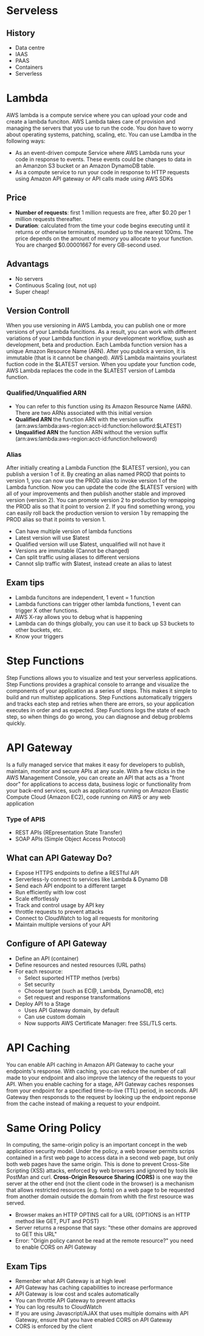 # Serveless

## History

- Data centre
- IAAS
- PAAS
- Containers
- Serverless

# Lambda

AWS lambda is a compute service where you can upload your code and create a lambda funciton. AWS Lambda takes care of provision and managing the servers that you use to run the code. You don have to worry about operating systems, patching, scaling, etc. You can use Lamdba in the following ways:
- As an event-driven compute Service where AWS Lambda runs your code in response to events. These events could be changes to data in an Amanzon S3 bucket or an Amazon DynamoDB table.
- As a compute service to run your code in response to HTTP requests using Amazon API gateway or API calls made using AWS SDKs

## Price

- **Number of requests**: first 1 million requests are free, after $0.20 per 1 million requests thereafter.
- **Duration**: calculated from the time your code begins executing until it returns or otherwise terminates, rounded up to the nearest 100ms. The price depends on the amount of memory you allocate to your function. You are charged $0.00001667 for every GB-second used.

## Advantags

- No servers
- Continuous Scaling (out, not up)
- Super cheap!

## Version Controll

When you use versioning in AWS Lambda, you can publish one or more versions of your Lambda funcitions. As a result, you can work with different variations of your Lambda function in your development workflow, sush as development, beta and production.
Each Lambda function version has a unique Amazon Resource Name (ARN). After you publick a version, it is immutable (that is it cannot be changed).
AWS Lambda maintains yourlatest fuction code in the $LATEST version. When you update your function code, AWS Lambda replaces the code in the $LATEST version of Lambda function.

### Qualified/Unqualified ARN

- You can refer to this function using its Amazon Resource Name (ARN). There are two ARNs associated with this initial version
- **Qualified ARN** the function ARN with the version suffix (arn:aws:lambda:aws-region:acct-id:function:helloword:$LATEST)
- **Unqualified ARN** the function ARN without the version suffix (arn:aws:lambda:aws-region:acct-id:function:helloword)

### Alias

After initially creating a Lambda Function (the $LATEST version), you can publish a version 1 of it. By creating an alias named PROD that points to version 1, you can now use the PROD alias to invoke version 1 of the Lambda function.
Now you can update the code (the $LATEST version) with all of your improvements and then publish another stable and improved version (version 2). You can promote version 2 to production by remapping the PROD alis so that it point to version 2. If you find something wrong, you can easily roll back the production version to version 1 by remapping the PROD alias so that it points to version 1.

- Can have multiple version of lambda functions
- Latest version will use $latest
- Qualified version will use $latest, unqualified will not have it
- Versions are immutable (Cannot be changed)
- Can split traffic using aliases to different versions
- Cannot slip traffic with $latest, instead create an alias to latest


## Exam tips

- Lambda funcitons are independent, 1 event = 1 function
- Lambda functions can trigger other lambda functions, 1 event can trigger X other functions.
- AWS X-ray allows you to debug what is happening
- Lambda can do things globally, you can use it to back up S3 buckets to other buckets, etc.
- Know your triggers

# Step Functions

Step Functions allows you to visualize and test your serverless applications. Step Functions provides a graphical console to arrange and visualize the components of your application as a series of steps. This makes it simple to build and run multistep applications. Step Functions automatically triggers and tracks each step and retries when there are errors, so your application executes in order and as expected. Step Functions logs the state of each step, so when things do go wrong, you can diagnose and debug problems quickly.

# API Gateway

Is a fully managed service that makes it easy for developers to publish, maintain, monitor and secure APIs at any scale. With a few clicks in the AWS Management Console, you can create an API that acts as a "front door" for applications to access data, business logic or functionality from your back-end services, such as applications running on Amazon Elastic Compute Cloud (Amazon EC2), code running on AWS or any web application

### Type of APIS

- REST APIs (REpresentation State Transfer)
- SOAP APIs (Simple Object Access Protocol)

## What can API Gateway Do?

- Expose HTTPS endpoints to define a RESTful API
- Serverless-ly connect to services like Lambda & Dynamo DB
- Send each API endpoint to a different target
- Run efficiently with low cost
- Scale effortlessly
- Track and control usage by API key
- throttle requests to prevent attacks
- Connect to CloudWatch to log all requests for monitoring
- Maintain multiple versions of your API

## Configure of API Gateway

- Define an API (container)
- Define resources and nested resources (URL paths)
- For each resource:
  - Select suported HTTP methos (verbs)
  - Set security
  - Choose target (such as EC@, Lambda, DynamoDB, etc)
  - Set request and response transformations
- Deploy API to a Stage
  - Uses API Gateway domain, by default
  - Can use custom domain
  - Now supports AWS Certificate Manager: free SSL/TLS certs.

# API Caching

You can enable API caching in Amazon API Gateway to cache your endpoints's response. With caching, you can reduce the number of call made to your endpoint and also improve the latency of the requests to your API. When you enable caching for a stage, API Gateway caches responses from your endpoint for a specified time-to-live (TTL) period, in seconds. API Gateway then responsds to the request by looking up the endpoint reponse from the cache instead of making a request to your endpoint.

# Same Oring Policy

In computing, the same-origin policy is an important concept in the web application security model. Under the policy, a web browser permits scrips contained in a first web page to access data in a second web page, but only both web pages have the same origin.
This is done to prevent Cross-Site Scripting (XSS) attacks, enforced by web browsers and ignored by tools like PostMan and curl.
**Cross-Origin Resource Sharing (CORS)** is one way the server at the other end (not the client code in the browser) is a mechanism that allows restricted resources (e.g. fonts) on a web page to be requested from another domain outside the domain from whith the first resource was served.

- Browser makes an HTTP OPTINS call for a URL (OPTIONS is an HTTP method like GET, PUT and POST)
- Server returns a response that says: "these other domains are approved to GET this URL"
- Error: "Origin policy cannot be read at the remote resource?" you need to enable CORS on API Gateway

## Exam Tips

- Remenber what API Gateway is at high level
- API Gateway has caching capabilities to increase performance
- API Gateway is low cost and scales automatically
- You can throttle API Gateway to prevent attacks
- You can log results to CloudWatch
- If you are using Javascript/AJAX that uses multiple domains with API Gateway, ensure that you have enabled CORS on API Gateway
- CORS is enforced by the client

